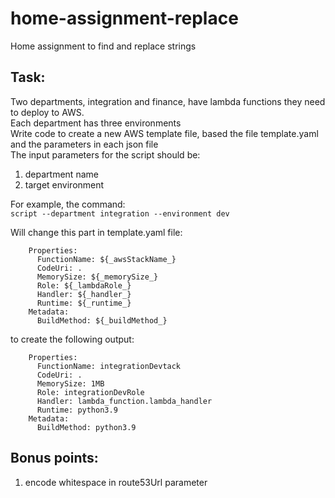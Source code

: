 # home-assignment-replace <BR>
Home assignment to find and replace strings <BR>
## Task: <BR>
Two departments, integration and finance, have lambda functions they need to deploy to AWS. <BR>
Each department has three environments <BR>
Write code to create a new AWS template file, based the file template.yaml and the parameters in each json file <BR>
The input parameters for the script should be: <BR>
1. department name <BR>
2. target environment <BR>

For example, the command: <BR>
` script --department integration --environment dev `
    
Will change this part in template.yaml file:
```
    Properties:
      FunctionName: ${_awsStackName_}
      CodeUri: .
      MemorySize: ${_memorySize_}
      Role: ${_lambdaRole_}
      Handler: ${_handler_}
      Runtime: ${_runtime_}
    Metadata:
      BuildMethod: ${_buildMethod_}
```
to create the following output:
```
    Properties:
      FunctionName: integrationDevtack
      CodeUri: .
      MemorySize: 1MB
      Role: integrationDevRole
      Handler: lambda_function.lambda_handler
      Runtime: python3.9
    Metadata:
      BuildMethod: python3.9
```
## Bonus points:
1. encode whitespace in route53Url parameter
